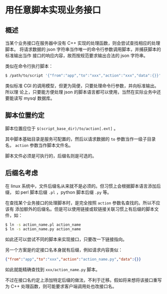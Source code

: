 # 用任意脚本实现业务接口

## 概述

当某个业务接口在服务器中没有 C++ 实现的处理函数，则会尝试查找相应的处理脚本。
将请求数据的 json 字符串当作唯一的命令行参数调用脚本，并捕获脚本的标准输出当作
接口的响应内容，故而按规范要求输出合法的 json 字符串。

类似在命令行执行脚本：

```bash
$ /path/to/script '{"from":"app","to":"xxx","action":"xxx","data":{}}'
```

类似标准 CGI 的调用模型，但更为简便，只要处理命令行参数，并向标准输出。所以理
论上，只要能方便处理 json 的脚本语言都可以使用，当然在实际业务中还要能读写
mysql 数据库。

## 脚本位置约定

脚本位置应位于 `$(script_base_dir)/to/action[.ext]` 。

其中脚本基础目录是服务可配置的，然后以请求数据的 `to` 参数当作一级子目录名，
`action` 参数当作脚本文件名。

脚本文件必须是可执行的，后缀名则是可选的。

## 后缀名考虑

在 linux 系统中，文件后缀名从来就不是必须的。但习惯上会根据脚本语言添加后缀，
如 perl 脚本后缀 `.pl` ，python 脚本后缀 `.py` 等。

在查找某个业务接口的处理脚本时，是完全按照 `action` 参数名查找的。所以不应该有
添加额外的后缀名。但是可以使用链接或软链接关联习惯上有后缀的脚本文件，如：

```bash
$ ln -s action_name.pl action_name
$ ln -s action_name.py action_name
```

如此还可以尝试不同的脚本来实现接口，只要改一下链接指向。

另一个方案是约定接口名本身就有后缀，例如请求内容类似：

```json
{"from":"app","to":"xxx","action":"action_name.py","data":{}}
```

如此就能精确查找到 `xxx/action_name.py` 脚本。

不过在接口名约定上添加特定后缀的做法，不利于迁移。假如将来想将该接口重写为 C++
处理函数，则可能要求客户端调用处也改接口名。
